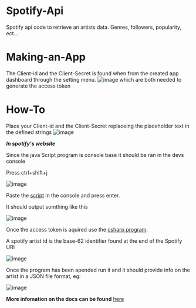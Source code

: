 # Spotify-Api
Spotify api code to retrieve an artists data. Genres, followers, popularity, ect...

# Making-an-App
The Client-id and the Client-Secret is found when from the created app dashboard through the setting menu.
![image](https://github.com/Death-Coffin/Spotify-Api/assets/129228615/957216d3-f40a-46f3-be74-9a286ef9c5ee)
which are both needed to generate the access token

# How-To
Place your Client-id and the Client-Secret replaceing the placeholder text in the defined strings
![image](https://github.com/Death-Coffin/Spotify-Api/assets/129228615/279ce584-db17-45e4-957b-071ee65133e0)

_**In spotify's website**_

Since the java Script program is console base it should be ran in the devs console

Press ctrl+shift+j

![image](https://github.com/Death-Coffin/Spotify-Api/assets/129228615/bc93a9f9-1c7c-447a-9621-ee6feab78bad)

Paste the [script](https://github.com/Death-Coffin/Spotify-Api/blob/main/accessToken.js) in the console and press enter.

It should output somthing like this

![image](https://github.com/Death-Coffin/Spotify-Api/assets/129228615/8f238ccd-c9c1-4e40-b7b8-b9d9f79a811e)


Once the access token is aquired use the [csharp program](https://github.com/Death-Coffin/Spotify-Api/blob/main/Program.cs).

A spotify artist id is the base-62 identifier found at the end of the Spotify URI

![image](https://github.com/Death-Coffin/Spotify-Api/assets/129228615/97f3d30a-f1d3-48e4-81a0-596c2b9c7174)

Once the program has been apended run it and it should provide info on the artist in a JSON file format, eg:

![image](https://github.com/Death-Coffin/Spotify-Api/assets/129228615/e3457fa8-347a-4dda-88df-4a6b9eb08077)

**More infomation on the docs can be found** [here](https://developer.spotify.com/documentation/web-api)
